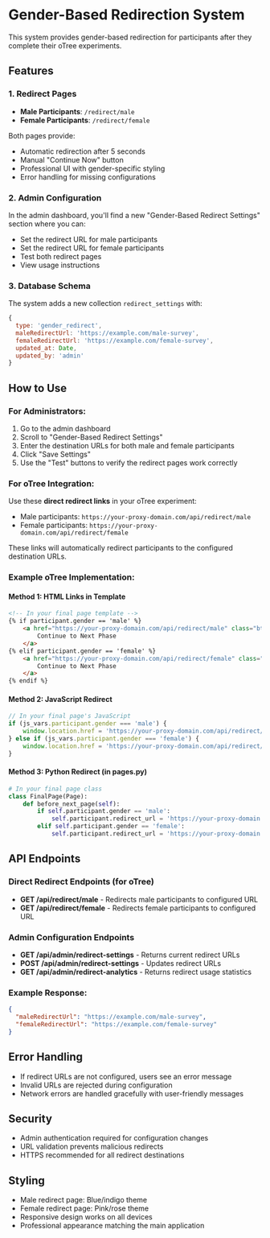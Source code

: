 # Gender-Based Redirection System

This system provides gender-based redirection for participants after they complete their oTree experiments.

## Features

### 1. Redirect Pages
- **Male Participants**: `/redirect/male`
- **Female Participants**: `/redirect/female`

Both pages provide:
- Automatic redirection after 5 seconds
- Manual "Continue Now" button
- Professional UI with gender-specific styling
- Error handling for missing configurations

### 2. Admin Configuration
In the admin dashboard, you'll find a new "Gender-Based Redirect Settings" section where you can:
- Set the redirect URL for male participants
- Set the redirect URL for female participants
- Test both redirect pages
- View usage instructions

### 3. Database Schema
The system adds a new collection `redirect_settings` with:
```javascript
{
  type: 'gender_redirect',
  maleRedirectUrl: 'https://example.com/male-survey',
  femaleRedirectUrl: 'https://example.com/female-survey',
  updated_at: Date,
  updated_by: 'admin'
}
```

## How to Use

### For Administrators:
1. Go to the admin dashboard
2. Scroll to "Gender-Based Redirect Settings"
3. Enter the destination URLs for both male and female participants
4. Click "Save Settings"
5. Use the "Test" buttons to verify the redirect pages work correctly

### For oTree Integration:
Use these **direct redirect links** in your oTree experiment:
- Male participants: `https://your-proxy-domain.com/api/redirect/male`
- Female participants: `https://your-proxy-domain.com/api/redirect/female`

These links will automatically redirect participants to the configured destination URLs.

### Example oTree Implementation:

#### Method 1: HTML Links in Template
```html
<!-- In your final page template -->
{% if participant.gender == 'male' %}
    <a href="https://your-proxy-domain.com/api/redirect/male" class="btn btn-primary">
        Continue to Next Phase
    </a>
{% elif participant.gender == 'female' %}
    <a href="https://your-proxy-domain.com/api/redirect/female" class="btn btn-primary">
        Continue to Next Phase
    </a>
{% endif %}
```

#### Method 2: JavaScript Redirect
```javascript
// In your final page's JavaScript
if (js_vars.participant.gender === 'male') {
    window.location.href = 'https://your-proxy-domain.com/api/redirect/male';
} else if (js_vars.participant.gender === 'female') {
    window.location.href = 'https://your-proxy-domain.com/api/redirect/female';
}
```

#### Method 3: Python Redirect (in pages.py)
```python
# In your final page class
class FinalPage(Page):
    def before_next_page(self):
        if self.participant.gender == 'male':
            self.participant.redirect_url = 'https://your-proxy-domain.com/api/redirect/male'
        elif self.participant.gender == 'female':
            self.participant.redirect_url = 'https://your-proxy-domain.com/api/redirect/female'
```

## API Endpoints

### Direct Redirect Endpoints (for oTree)
- **GET /api/redirect/male** - Redirects male participants to configured URL
- **GET /api/redirect/female** - Redirects female participants to configured URL

### Admin Configuration Endpoints
- **GET /api/admin/redirect-settings** - Returns current redirect URLs
- **POST /api/admin/redirect-settings** - Updates redirect URLs
- **GET /api/admin/redirect-analytics** - Returns redirect usage statistics

### Example Response:
```json
{
  "maleRedirectUrl": "https://example.com/male-survey",
  "femaleRedirectUrl": "https://example.com/female-survey"
}
```

## Error Handling
- If redirect URLs are not configured, users see an error message
- Invalid URLs are rejected during configuration
- Network errors are handled gracefully with user-friendly messages

## Security
- Admin authentication required for configuration changes
- URL validation prevents malicious redirects
- HTTPS recommended for all redirect destinations

## Styling
- Male redirect page: Blue/indigo theme
- Female redirect page: Pink/rose theme
- Responsive design works on all devices
- Professional appearance matching the main application